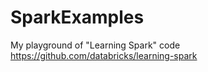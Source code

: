 # SparkExamples
My playground of "Learning Spark" code
https://github.com/databricks/learning-spark
